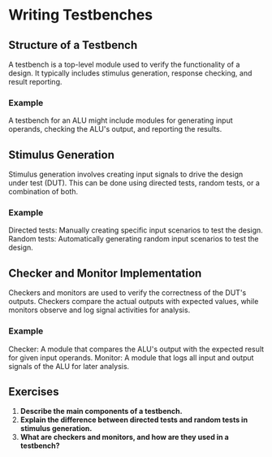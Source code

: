 # Writing Testbenches

## Structure of a Testbench
A testbench is a top-level module used to verify the functionality of a design. It typically includes stimulus generation, response checking, and result reporting.

### Example
A testbench for an ALU might include modules for generating input operands, checking the ALU's output, and reporting the results.

## Stimulus Generation
Stimulus generation involves creating input signals to drive the design under test (DUT). This can be done using directed tests, random tests, or a combination of both.

### Example
Directed tests: Manually creating specific input scenarios to test the design.
Random tests: Automatically generating random input scenarios to test the design.

## Checker and Monitor Implementation
Checkers and monitors are used to verify the correctness of the DUT's outputs. Checkers compare the actual outputs with expected values, while monitors observe and log signal activities for analysis.

### Example
Checker: A module that compares the ALU's output with the expected result for given input operands.
Monitor: A module that logs all input and output signals of the ALU for later analysis.

## Exercises
1. **Describe the main components of a testbench.**
2. **Explain the difference between directed tests and random tests in stimulus generation.**
3. **What are checkers and monitors, and how are they used in a testbench?**
